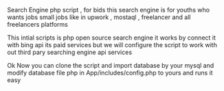 Search Engine php script , for bids this search engine is for youths who wants jobs small jobs like in upwork , mostaql , freelancer and all freelancers platforms

This intial scripts is php open source search engine it works by connect it with bing api its paid services but we will configure the script to work with out third pary searching engine api services

Ok Now you can clone the script and import database by your mysql and modify database file php in App/includes/config.php to yours and runs it easy
